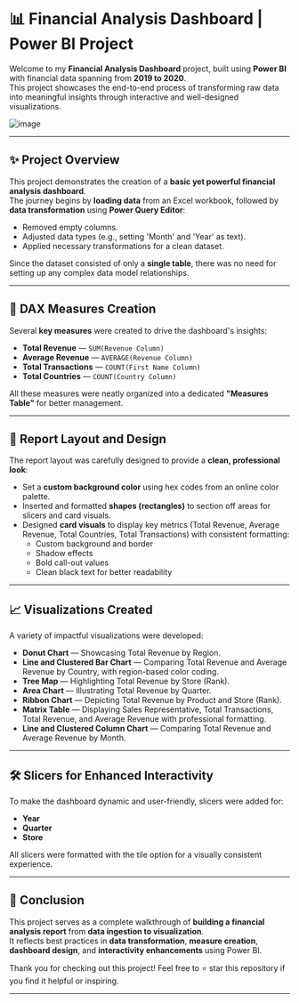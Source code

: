 # 📊 Financial Analysis Dashboard | Power BI Project

Welcome to my **Financial Analysis Dashboard** project, built using **Power BI** with financial data spanning from **2019 to 2020**.  
This project showcases the end-to-end process of transforming raw data into meaningful insights through interactive and well-designed visualizations.


![image](https://github.com/user-attachments/assets/c320e7ab-09ad-4995-a6bf-87d380e09674)


---

## ✨ Project Overview

This project demonstrates the creation of a **basic yet powerful financial analysis dashboard**.  
The journey begins by **loading data** from an Excel workbook, followed by **data transformation** using **Power Query Editor**:

- Removed empty columns.
- Adjusted data types (e.g., setting 'Month' and 'Year' as text).
- Applied necessary transformations for a clean dataset.

Since the dataset consisted of only a **single table**, there was no need for setting up any complex data model relationships.

---

## 🧠 DAX Measures Creation

Several **key measures** were created to drive the dashboard's insights:

- **Total Revenue** — `SUM(Revenue Column)`
- **Average Revenue** — `AVERAGE(Revenue Column)`
- **Total Transactions** — `COUNT(First Name Column)`
- **Total Countries** — `COUNT(Country Column)`

All these measures were neatly organized into a dedicated **"Measures Table"** for better management.

---

## 🎨 Report Layout and Design

The report layout was carefully designed to provide a **clean, professional look**:

- Set a **custom background color** using hex codes from an online color palette.
- Inserted and formatted **shapes (rectangles)** to section off areas for slicers and card visuals.
- Designed **card visuals** to display key metrics (Total Revenue, Average Revenue, Total Countries, Total Transactions) with consistent formatting:
  - Custom background and border
  - Shadow effects
  - Bold call-out values
  - Clean black text for better readability

---

## 📈 Visualizations Created

A variety of impactful visualizations were developed:

- **Donut Chart** — Showcasing Total Revenue by Region.
- **Line and Clustered Bar Chart** — Comparing Total Revenue and Average Revenue by Country, with region-based color coding.
- **Tree Map** — Highlighting Total Revenue by Store (Rank).
- **Area Chart** — Illustrating Total Revenue by Quarter.
- **Ribbon Chart** — Depicting Total Revenue by Product and Store (Rank).
- **Matrix Table** — Displaying Sales Representative, Total Transactions, Total Revenue, and Average Revenue with professional formatting.
- **Line and Clustered Column Chart** — Comparing Total Revenue and Average Revenue by Month.

---

## 🛠️ Slicers for Enhanced Interactivity

To make the dashboard dynamic and user-friendly, slicers were added for:

- **Year**
- **Quarter**
- **Store**

All slicers were formatted with the tile option for a visually consistent experience.

---

## 🚀 Conclusion

This project serves as a complete walkthrough of **building a financial analysis report** from **data ingestion to visualization**.  
It reflects best practices in **data transformation**, **measure creation**, **dashboard design**, and **interactivity enhancements** using Power BI.

Thank you for checking out this project! Feel free to ⭐ star this repository if you find it helpful or inspiring.

---
